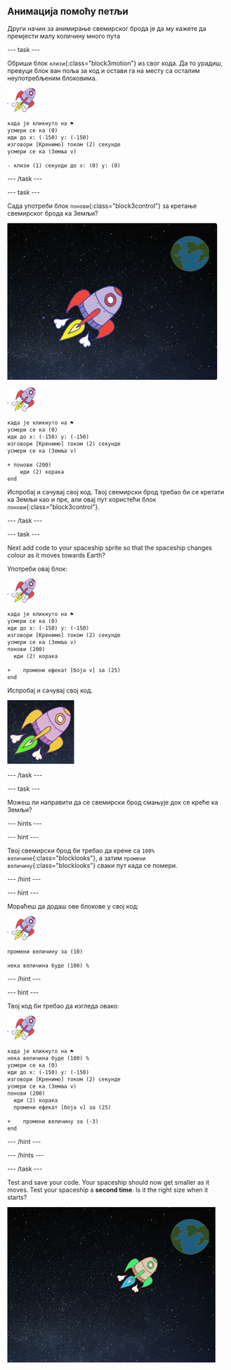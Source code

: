 ## Анимација помоћу петљи

Други начин за анимирање свемирског брода је да му кажете да премјести малу количину много пута

\--- task \---

Обриши блок `клизи`{:class="block3motion"} из свог кода. Да то урадиш, превуци блок ван поља за код и остави га на месту са осталим неупотребљеним блоковима.

![Лик свемирског брода](images/sprite-spaceship.png)

```blocks3
када је кликнуто на ⚑
усмери се ка (0)
иди до x: (-150) y: (-150)
изговори [Кренимо] током (2) секунде
усмери се ка (Земља v)

- клизи (1) секунди до x: (0) y: (0)
```

\--- /task \---

\--- task \---

Сада употреби блок `понови`{:class="block3control"} за кретање свемирског брода ка Земљи?

![Тестирање анимације свемирског брода](images/space-animate-stage.png)

![Лик свемирског брода](images/sprite-spaceship.png)

```blocks3
када је кликнуто на ⚑
усмери се ка (0)
иди до x: (-150) y: (-150)
изговори [Кренимо] током (2) секунде
усмери се ка (Земља v)

+ понови (200) 
    иди (2) корака
end
```

Испробај и сачувај свој код. Твој свемирски брод требао би се кретати ка Земљи као и пре, али овај пут користећи блок `понови`{:class="block3control"}.

\--- /task \---

\--- task \---

Next add code to your spaceship sprite so that the spaceship changes colour as it moves towards Earth?

Употреби овај блок:

![Лик свемирског брода](images/sprite-spaceship.png)

```blocks3
када је кликнуто на ⚑
усмери се ка (0)
иди до x: (-150) y: (-150)
изговори [Кренимо] током (2) секунде
усмери се ка (Земља v)
понови (200) 
  иди (2) корака

+    промени ефекат [боја v] за (25)
end
```

Испробај и сачувај свој код.

![Testing a colour-changing spaceship](images/space-colour-test.png)

\--- /task \---

\--- task \---

Можеш ли направити да се свемирски брод смањује док се креће ка Земљи?

\--- hints \---

\--- hint \---

Твој свемирски брод би требао да крене са `100% величине`{:class="blocklooks"}, а затим `промени величину`{:class="blocklooks"} сваки пут када се помери.

\--- /hint \---

\--- hint \---

Мораћеш да додаш ове блокове у свој код:

![Лик свемирског брода](images/sprite-spaceship.png)

```blocks3
промени величину за (10)

нека величина буде (100) %
```

\--- /hint \---

\--- hint \---

Твој код би требао да изгледа овако:

![Лик свемирског брода](images/sprite-spaceship.png)

```blocks3
када је кликнуто на ⚑
нека величина буде (100) %
усмери се ка (0)
иди до x: (-150) y: (-150)
изговори [Кренимо] током (2) секунде
усмери се ка (Земља v)
понови (200) 
  иди (2) корака
  промени ефекат [боја v] за (25)

+    промени величину за (-3)
end
```

\--- /hint \---

\--- /hints \---

\--- /task \---

Test and save your code. Your spaceship should now get smaller as it moves. Test your spaceship a **second time**. Is it the right size when it starts?

![Testing a shrinking spaceship](images/space-size-test.png)